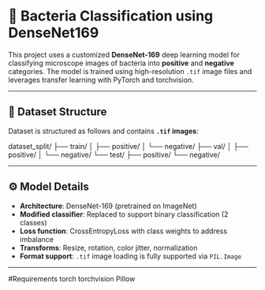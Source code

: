 # 🧫 Bacteria Classification using DenseNet169 

This project uses a customized **DenseNet-169** deep learning model for classifying microscope images of bacteria into **positive** and **negative** categories. The model is trained using high-resolution `.tif` image files and leverages transfer learning with PyTorch and torchvision.

---

## 📁 Dataset Structure

Dataset is structured as follows and contains **`.tif` images**:

dataset_split/ ├── train/ │ ├── positive/ │ └── negative/ ├── val/ │ ├── positive/ │ └── negative/ └── test/ ├── positive/ └── negative/




---

## ⚙️ Model Details

- **Architecture**: DenseNet-169 (pretrained on ImageNet)
- **Modified classifier**: Replaced to support binary classification (2 classes)
- **Loss function**: CrossEntropyLoss with class weights to address imbalance
- **Transforms**: Resize, rotation, color jitter, normalization
- **Format support**: `.tif` image loading is fully supported via `PIL.Image`

---
#Requirements
torch
torchvision
Pillow

